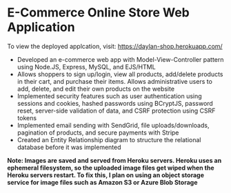 # E-Commerce Online Store Web Application  

To view the deployed applcation, visit: https://daylan-shop.herokuapp.com/



* Developed an e-commerce web app with Model-View-Controller pattern using Node.JS, Express, MySQL, and EJS/HTML 
* Allows shoppers to sign up/login, view all products, add/delete products in their cart, and purchase their items. Allows administrative users to add, delete, and edit their own products on the website
* Implemented security features such as user authentication using sessions and cookies, hashed passwords using BCryptJS, password reset, server-side validation of data, and CSRF protection using CSRF tokens 
* Implemented email sending with SendGrid, file uploads/downloads, pagination of products, and secure payments with Stripe
* Created an Entity Relationship diagram to structure the relational database before it was implemented

**Note: Images are saved and served from Heroku servers. Heroku uses an ephemeral filesystem, so the uploaded image files get wiped when the Heroku servers restart. To fix this, I plan on using an object storage service for image files such as Amazon S3 or Azure Blob Storage**
